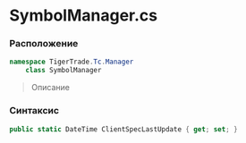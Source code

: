 
# SymbolManager.cs
### Расположение
```csharp
namespace TigerTrade.Tc.Manager  
    class SymbolManager
```

> Описание

### Синтаксис
```csharp
public static DateTime ClientSpecLastUpdate { get; set; }
```
